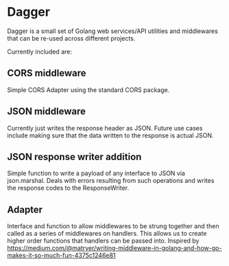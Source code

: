 # Dagger

Dagger is a small set of Golang web services/API utilities and middlewares that can be re-used across different projects.

Currently included are:

## CORS middleware
Simple CORS Adapter using the standard CORS package.

## JSON middleware
Currently just writes the response header as JSON.
Future use cases include making sure that the data written to the response is actual JSON.

## JSON response writer addition
Simple function to write a payload of any interface to JSON via json.marshal.
Deals with errors resulting from such operations and writes the response codes to the ResponseWriter.

## Adapter
Interface and function to allow middlewares to be strung together and then called as a series of middlewares on handlers.
This allows us to create higher order functions that handlers can be passed into.
Inspired by https://medium.com/@matryer/writing-middleware-in-golang-and-how-go-makes-it-so-much-fun-4375c1246e81
